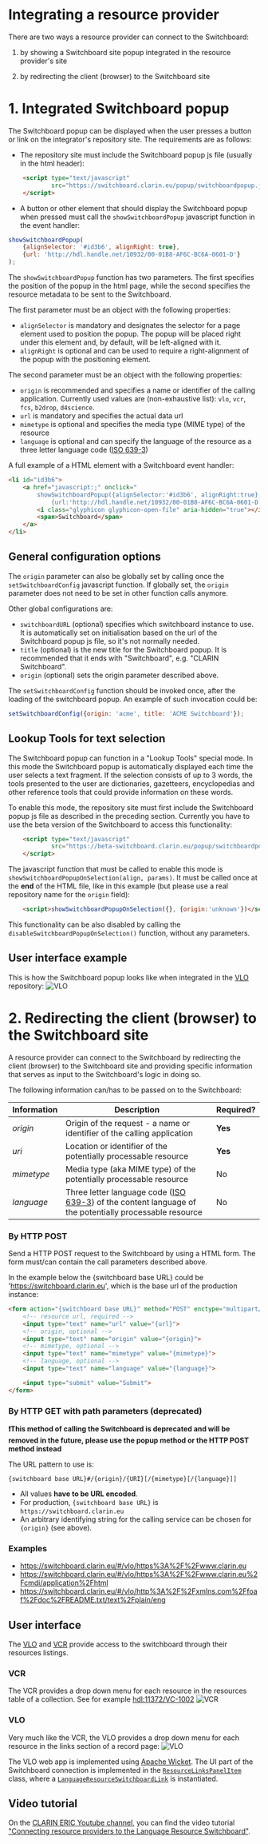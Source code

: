 # Integrating a resource provider

There are two ways a resource provider can connect to the Switchboard:

1. by showing a Switchboard site popup integrated in the resource provider's
site

1. by redirecting the client (browser) to the Switchboard site


# 1. Integrated Switchboard popup

The Switchboard popup can be displayed when the user presses a button or link on
the integrator's repository site. The requirements are as follows:

* The repository site must include the Switchboard popup js file
(usually in the html header):
````html
    <script type="text/javascript"
            src="https://switchboard.clarin.eu/popup/switchboardpopup.js">
    </script>
````

* A button or other element that should display the Switchboard popup when
pressed must call the `showSwitchboardPopup` javascript function in the event
handler:

````javascript
showSwitchboardPopup(
    {alignSelector: '#id3b6', alignRight: true},
    {url: 'http://hdl.handle.net/10932/00-01B8-AF6C-BC6A-0601-D'}
);
````

The `showSwitchboardPopup` function has two parameters. The first specifies the
position of the popup in the html page, while the second specifies the resource
metadata to be sent to the Switchboard.

The first parameter must be an object with the following properties:
* `alignSelector` is mandatory and designates the selector for a page element
used to position the popup. The popup will be placed right under this element
and, by default, will be left-aligned with it.
* `alignRight` is optional and can be used to require a right-alignment of the
popup with the positioning element.

The second parameter must be an object with the following properties:
* `origin` is recommended and specifies a name or identifier of the calling
application. Currently used values are (non-exhaustive list): `vlo`, `vcr`,
`fcs`, `b2drop`, `d4science`.
* `url` is mandatory and specifies the actual data url
* `mimetype` is optional and specifies the media type (MIME type) of the resource
* `language` is optional and can specify the language of the resource as a
three letter language code ([ISO 639-3](https://iso639-3.sil.org/))

A full example of a HTML element with a Switchboard event handler:
````html
<li id="id3b6">
    <a href="javascript:;" onclick="
        showSwitchboardPopup({alignSelector:'#id3b6', alignRight:true},
            {url:'http://hdl.handle.net/10932/00-01B8-AF6C-BC6A-0601-D'});">
        <i class="glyphicon glyphicon-open-file" aria-hidden="true"></i>
        <span>Switchboard</span>
    </a>
</li>
````

## General configuration options

The `origin` parameter can also be globally set by calling once the
`setSwitchboardConfig` javascript function. If globally set, the `origin`
parameter does not need to be set in other function calls anymore.

Other global configurations are:
- `switchboardURL` (optional) specifies which switchboard instance to use. It
is automatically set on initialisation based on the url of the Switchboard
popup js file, so it's not normally needed.
- `title` (optional) is the new title for the Switchboard popup. It is
recommended that it ends with "Switchboard", e.g. "CLARIN Switchboard".
- `origin` (optional) sets the origin parameter described above.

The `setSwitchboardConfig` function should be invoked once, after the loading 
of the switchboard popup. An example of such invocation could be:
````javascript
setSwitchboardConfig({origin: 'acme', title: 'ACME Switchboard'});
````

## Lookup Tools for text selection

The Switchboard popup can function in a "Lookup Tools" special mode. In this
mode the Switchboard popup is automatically displayed each time the user
selects a text fragment. If the selection consists of up to 3 words, the tools
presented to the user are dictionaries, gazetteers, encyclopedias and other
reference tools that could provide information on these words.

To enable this mode, the repository site must first include the Switchboard
popup js file as described in the preceding section. Currently you have to use
the beta version of the Switchboard to access this functionality:
````html
    <script type="text/javascript"
            src="https://beta-switchboard.clarin.eu/popup/switchboardpopup.js">
    </script>
````

The javascript function that must be called to enable this mode is
`showSwitchboardPopupOnSelection(align, params)`. It must be called once at the
**end** of the HTML file, like in this example (but please use a real
repository name for the `origin` field):

````html
    <script>showSwitchboardPopupOnSelection({}, {origin:'unknown'})</script>
````

This functionality can be also disabled by calling the
`disableSwitchboardPopupOnSelection()` function, without any parameters.


## User interface example

This is how the Switchboard popup looks like when integrated in the
[VLO](https://vlo.clarin.eu) repository:
![VLO](../images/popup-integration-example-vlo.png)



# 2. Redirecting the client (browser) to the Switchboard site

A resource provider can connect to the Switchboard by redirecting the client
(browser) to the Switchboard site and providing specific information that serves
as input to the Switchboard's logic in doing so.

The following information can/has to be passed on to the Switchboard:

| Information | Description | Required? |
|-----|-----|-----|
| *origin* | Origin of the request - a name or identifier of the calling application | **Yes** |
| *uri* | Location or identifier of the potentially processable resource | **Yes** |
| *mimetype* | Media type (aka MIME type) of the potentially processable resource | No |
| *language* | Three letter language code ([ISO 639-3](https://iso639-3.sil.org/)) of the content language of the potentially processable resource | No |


### By HTTP POST

Send a HTTP POST request to the Switchboard by using a HTML form. The form must/can contain the call parameters described above.

In the example below the {switchboard base URL} could be
'https://switchboard.clarin.eu', which is the base url of the production
instance:

```html
<form action="{switchboard base URL}" method="POST" enctype="multipart/form-data" target="_blank">
    <!-- resource url, required -->
    <input type="text" name="url" value="{url}">
    <!-- origin, optional -->
    <input type="text" name="origin" value="{origin}">
    <!-- mimetype, optional -->
    <input type="text" name="mimetype" value="{mimetype}">
    <!-- language, optional -->
    <input type="text" name="language" value="{language}">

    <input type="submit" value="Submit">
</form>
```

### By HTTP GET with path parameters (deprecated)

**❗️This method of calling the Switchboard is deprecated and will be removed
in the future, please use the popup method or the HTTP POST method instead**

The URL pattern to use is:

```
{switchboard base URL}#/{origin}/{URI}[/{mimetype}[/{language}]]
```

* All values **have to be URL encoded**.
* For production, `{switchboard base URL}` is `https://switchboard.clarin.eu`
* An arbitrary identifying string for the calling service can be chosen for
`{origin}` (see above).

### Examples
* https://switchboard.clarin.eu/#/vlo/https%3A%2F%2Fwww.clarin.eu
* https://switchboard.clarin.eu/#/vlo/https%3A%2F%2Fwww.clarin.eu%2Fcmdi/application%2Fhtml
* https://switchboard.clarin.eu/#/vlo/http%3A%2F%2Fxmlns.com%2Ffoaf%2Fdoc%2FREADME.txt/text%2Fplain/eng

## User interface

The [VLO](https://vlo.clarin.eu) and [VCR](https://collections.clarin.eu) provide access to the switchboard through their resources listings.

### VCR
The VCR provides a drop down menu for each resource in the resources table of a collection. See for example [hdl:11372/VC-1002](http://hdl.handle.net/11372/VC-1002)
![VCR](../images/integration-example-vcr.png)

### VLO
Very much like the VCR, the VLO provides a drop down menu for each resource in the links section of a record page:
![VLO](../images/integration-example-vlo.png)

The VLO web app is implemented using [Apache Wicket](https://wicket.apache.org/). The UI part of the Switchboard connection is implemented in the [`ResourceLinksPanelItem`](https://github.com/clarin-eric/VLO/blob/master/vlo-web-app/src/main/java/eu/clarin/cmdi/vlo/wicket/panels/record/ResourceLinksPanelItem.java) class, where a [`LanguageResourceSwitchboardLink`](https://github.com/clarin-eric/VLO/blob/master/vlo-web-app/src/main/java/eu/clarin/cmdi/vlo/wicket/components/LanguageResourceSwitchboardLink.java) is instantiated.

## Video tutorial

On the [CLARIN ERIC Youtube channel](https://www.youtube.com/channel/UCJPks1mzisqsS4NrBFKIWag), you can find the video tutorial ["Connecting resource providers to the Language Resource Switchboard"](https://www.youtube.com/watch?v=YX5oGr949bQ).
